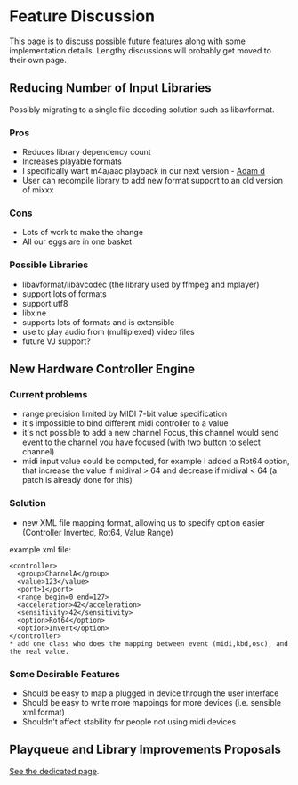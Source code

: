 # Feature Discussion

This page is to discuss possible future features along with some
implementation details. Lengthy discussions will probably get moved to
their own page.

## Reducing Number of Input Libraries

Possibly migrating to a single file decoding solution such as
libavformat.

### Pros

  - Reduces library dependency count
  - Increases playable formats
  - I specifically want m4a/aac playback in our next version - [Adam
    d](/User/Adam%20d)
  - User can recompile library to add new format support to an old
    version of mixxx

### Cons

  - Lots of work to make the change
  - All our eggs are in one basket

### Possible Libraries

  - libavformat/libavcodec (the library used by ffmpeg and mplayer)
  - support lots of formats
  - support utf8
  - libxine
  - supports lots of formats and is extensible
  - use to play audio from (multiplexed) video files
  - future VJ support?

## New Hardware Controller Engine

### Current problems

  - range precision limited by MIDI 7-bit value specification
  - it's impossible to bind different midi controller to a value
  - it's not possible to add a new channel Focus, this channel would
    send event to the channel you have focused (with two button to
    select channel)
  - midi input value could be computed, for example I added a Rot64
    option, that increase the value if midival \> 64 and decrease if
    midival \< 64 (a patch is already done for this)

### Solution

  - new XML file mapping format, allowing us to specify option easier
    (Controller Inverted, Rot64, Value Range)

example xml file:

    <controller>
      <group>ChannelA</group>
      <value>123</value>
      <port>1</port>
      <range begin=0 end=127>
      <acceleration>42</acceleration>
      <sensitivity>42</sensitivity>
      <option>Rot64</option>
      <option>Invert</option>
    </controller>
    * add one class who does the mapping between event (midi,kbd,osc), and the real value.

### Some Desirable Features

  - Should be easy to map a plugged in device through the user interface
  - Should be easy to write more mappings for more devices (i.e.
    sensible xml format)
  - Shouldn't affect stability for people not using midi devices

## Playqueue and Library Improvements Proposals

[See the dedicated
page](http://mixxx.org/wiki/doku.php/playqueue_and_library_improvements_proposals).
